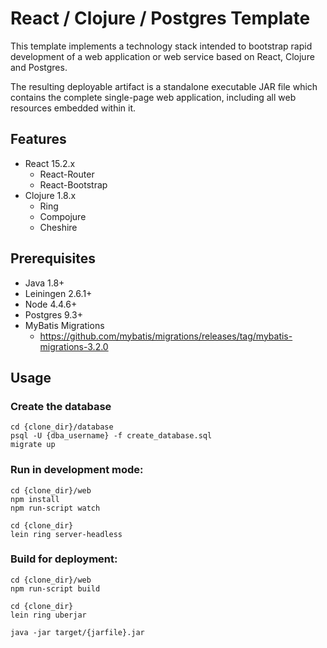 # React / Clojure / Postgres Template

This template implements a technology stack intended to bootstrap rapid
development of a web application or web service based on React, Clojure
and Postgres.

The resulting deployable artifact is a standalone executable JAR file which
contains the complete single-page web application, including all web resources 
embedded within it.

## Features

* React 15.2.x
  * React-Router
  * React-Bootstrap
* Clojure 1.8.x
  * Ring
  * Compojure
  * Cheshire

## Prerequisites

* Java 1.8+
* Leiningen 2.6.1+
* Node 4.4.6+
* Postgres 9.3+
* MyBatis Migrations 
    - https://github.com/mybatis/migrations/releases/tag/mybatis-migrations-3.2.0

## Usage

### Create the database

```
cd {clone_dir}/database
psql -U {dba_username} -f create_database.sql
migrate up

```

### Run in development mode:

```
cd {clone_dir}/web
npm install
npm run-script watch

cd {clone_dir}
lein ring server-headless
```

### Build for deployment:

```
cd {clone_dir}/web
npm run-script build

cd {clone_dir}
lein ring uberjar

java -jar target/{jarfile}.jar
```
